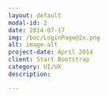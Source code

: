 ```yaml
---
layout: default
modal-id: 2
date: 2014-07-17
img: /boc/LoginPage@2x.png
alt: image-alt
project-date: April 2014
client: Start Bootstrap
category: UI/UX
description: 

---
```


